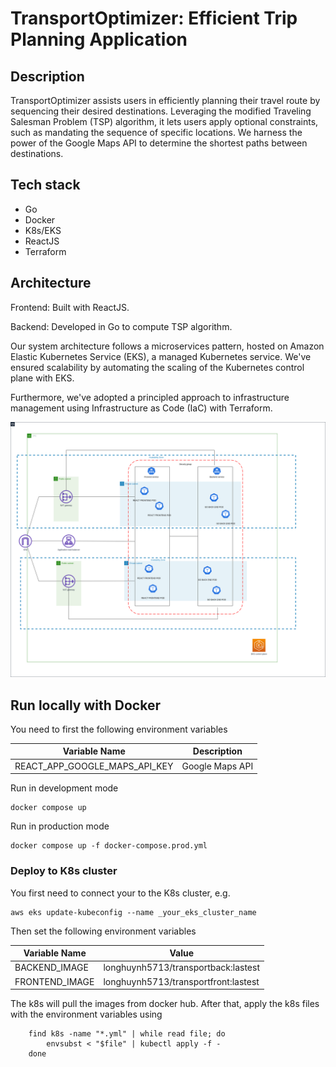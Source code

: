 
# TransportOptimizer: Efficient Trip Planning Application
## Description

TransportOptimizer assists users in efficiently planning their travel route by sequencing their desired destinations. Leveraging the modified Traveling Salesman Problem (TSP) algorithm, it lets users apply optional constraints, such as mandating the sequence of specific locations. We harness the power of the Google Maps API to determine the shortest paths between destinations.

## Tech stack
- Go
- Docker
- K8s/EKS
- ReactJS
- Terraform

## Architecture

Frontend: Built with ReactJS.

Backend: Developed in Go to compute TSP algorithm.

Our system architecture follows a microservices pattern, hosted on Amazon Elastic Kubernetes Service (EKS), a managed Kubernetes service. We've ensured scalability by automating the scaling of the Kubernetes control plane with EKS.

Furthermore, we've adopted a principled approach to infrastructure management using Infrastructure as Code (IaC) with Terraform.



![Alt text](TransportEKSArchitecture.png "EKS Architecture")


## Run locally with Docker
You need to first the following environment variables

| Variable Name           | Description                                                                                                 |
|-------------------------|-------------------------------------------------------------------------------------------------------------|
| REACT_APP_GOOGLE_MAPS_API_KEY            | Google Maps API |

Run in development mode 
```
docker compose up
```

Run in production mode
```
docker compose up -f docker-compose.prod.yml
```

### Deploy to K8s cluster
You first need to connect your to the K8s cluster, e.g.

```
aws eks update-kubeconfig --name _your_eks_cluster_name
```

Then set the following environment variables 


| Variable Name           |Value                                                                                                 | 
|-------------------------|-------------------------------------------------------------------------------------------------------------|
| BACKEND_IMAGE            | longhuynh5713/transportback:lastest|
| FRONTEND_IMAGE            |  longhuynh5713/transportfront:lastest|


The k8s will pull the images from docker hub. After that, apply the k8s files with the environment variables using

```
    find k8s -name "*.yml" | while read file; do
        envsubst < "$file" | kubectl apply -f -
    done
```

